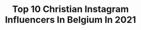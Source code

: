 ---
title: Top 10 Christian Instagram Influencers In Belgium In 2021
description: >-
  Find top christian Instagram influencers in Belgium in 2021. Most popular hashtags: #photooftheday #love #motivation #fashion.
platform: Instagram
hits: 13
text_top: Analyze the best Instagram influencers on inBeat.
text_bottom: Our platform holds 13 Instagram influencers like this in Belgium for you to work with.
profiles:
  - username: "sterck_tamara"
    fullname: >-
      💕💕💕Tamara Sterck💕💕💕
    bio: >-
      𝟸𝟺 ʏᴏ •ʙᴇʟɢɪᴜᴍ-ʟɪᴇ̀ɢᴇ 🇧🇪. •ᴡɪғᴇ ᴀɴᴅ ᴍᴏᴍ. •ᴛʀᴀᴠᴇʟ | ʟɪғᴇsᴛʏʟᴇ. .💍@christian_houbben . @local_beauties_benelux #travel #photo #fashion #fitness
    location: "Belgium"
    followers: 11907
    engagement: 371
    commentsToLikes: 0.029197
    id: ckap1wvfwwf9y0i78cj7tg8hd
    verified: false
    hashtags: "#photo, #motivation, #picoftheday, #photography"
  - username: "christiane.vleugels"
    fullname: >-
      Christiane Vleugels
    bio: >-
      Official account of belgian artist Christiane Vleugels. Raipun on Deviantart. I specialize in hyperrealistic oil paintings.
    location: "Belgium"
    followers: 8279
    engagement: 683
    commentsToLikes: 0.018208
    id: ckaovc5rf3y4v0i78js8mb7zz
    verified: false
    hashtags: "#ibexmasters, #ibexcollection, #figurativepainitng, #hypnotizing"
  - username: "natachasama"
    fullname: >-
      ➰wendie Natacha ➰
    bio: >-
      • 𝕱𝖆𝖘𝖍𝖎𝖔𝖓 - 𝕱𝖆𝖎𝖙𝖍 - 𝕾𝖊𝖑𝖋-𝖉𝖊𝖛𝖊𝖑𝖔𝖕𝖒𝖊𝖓𝖙 • A young passionnate Christian who loves to counsel, motivate & inspire💫 • 📥: natachasama@ohwagency.com 📍Paris
    location: "Belgium"
    followers: 82736
    engagement: 101
    commentsToLikes: 0.028759
    id: ck138txlui01q0i191oz5xyhb
    verified: false
    hashtags: "#womanofdestiny, #summer2020, #outfitcommunity, #fashionbaw"
  - username: "kvrismvtic"
    fullname: >-
      Michée - Child Konzi 🦑
    bio: >-
      LA MICHANCE X NDUANA🤞🏾 🙏🏾2Chronicles7:14💛 👣🇨🇩🇵🇹🇱🇧📍BE🇧🇪 🕺🏾Dancer🧠 Model 🖖🏾@AfroHouseBelgium ✊🏾@TheRevolutionaryBelgium 🤙🏾@DrickxKonzi👑 🙅🏾‍♂️Law Student
    location: "Belgium"
    followers: 16096
    engagement: 573
    commentsToLikes: 0.082729
    id: ck5qcjg9aqvph0i11wwreufni
    verified: false
    hashtags: "#243, #streetwear, #photography, #20"
  - username: "autourdaudrey"
    fullname: >-
      Audrey
    bio: >-
      🍂𝒟𝒶𝒾𝓁𝓎 𝑜𝓊𝓉𝒻𝒾𝓉 ➰ 𝐹𝒶𝓈𝒽𝒾𝑜𝓃 𝒶𝒹𝒹𝒾𝒸𝓉 🍂 Instagrameuse 💌 autourdaudrey@gmail.com 📷 iPhone 11 only
    location: "Belgium"
    followers: 40941
    engagement: 117
    commentsToLikes: 0.106237
    id: ck6tzlhwfaei80j71bnufd4zh
    verified: false
    hashtags: "#ootdshare, #igersbelgium, #photooftheday, #tenuedujour"
  - username: "grace_botuna"
    fullname: >-
      𝒢𝓇𝒶𝒸𝑒 𝐵𝑜𝓉𝓊𝓃𝒶
    bio: >-
      𝚁𝚘𝚖𝚊𝚒𝚗𝚜 𝟾:𝟸𝟾 🕊 𝐿𝒶 𝒻𝑒𝓂𝓂𝑒 𝒹𝑒 𝓆𝓊𝑒𝓁𝓆𝓊’𝓊𝓃💍
    location: "Belgium"
    followers: 2324
    engagement: 1226
    commentsToLikes: 0.092981
    id: ckap8of65p8we0i78gbbqb11z
    verified: false
    hashtags: "#365joursaucoeurdesproverbes, #kingandqueen, #jeremysourdril, #annabellesourdril"
  - username: "instafraghead"
    fullname: >-
      Instafraghead
    bio: >-
      ▪︎ 💎 Antwerp 🇧🇪 ▪︎ Pictures of my own collection. ▪︎ Give credit when reposting.
    location: "Belgium"
    followers: 18499
    engagement: 414
    commentsToLikes: 0.118802
    id: ck15qus9q4qrv0i19pyjiqbwd
    verified: false
    hashtags: "#luxurylifestyle, #positivevibes, #antwerpfashion, #creedboutique"
  - username: "matthiascasse"
    fullname: >-
      Matthias Casse
    bio: >-
      🔺 Belgian 🇧🇪 judoka -8⃣1⃣kg 🔺 European champion 2019 🥇🇪🇺 🔺 Vice world champion 2019 🥈🌍 🔺 I live to be the best 👑 🔺Tokyo 2020 🇯🇵😈🍓
    location: "Belgium"
    followers: 9493
    engagement: 2041
    commentsToLikes: 0.010122
    id: ck5c2xsgxy7db0i111yubvha7
    verified: false
    hashtags: "#6dsportsnutrition, #judoinside, #ilivetobethebest, #topsportvlaanderen"
  - username: "typhbarrow"
    fullname: >-
      Typh Barrow
    bio: >-
      🌺ALOHA🌺 dispo en double vinyle collector blanc! 📀 Lien vers l’eshop ⬇️
    location: "Belgium"
    followers: 34475
    engagement: 890
    commentsToLikes: 0.096855
    id: ck5zj4kl4gxn90i14x2dijdf2
    verified: true
    hashtags: "#bradleycooper, #piano, #womensupportingwomen, #concert"
  - username: "m_cairoli7"
    fullname: >-
      Matteo Cairoli
    bio: >-
      🇮🇹 #Porsche Driver 📌Como, Italy
    location: "Belgium"
    followers: 6400
    engagement: 847
    commentsToLikes: 0.029571
    id: ck5c0d2o1swhj0i111duv4vho
    verified: false
    hashtags: "#matteocairoli, #motorsport, #project1, #porsche"
---